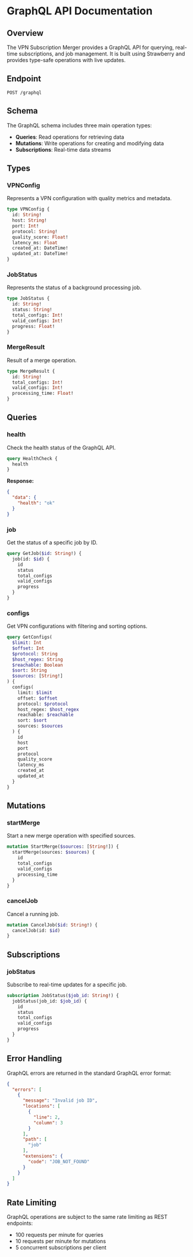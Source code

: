 # GraphQL API Documentation

## Overview

The VPN Subscription Merger provides a GraphQL API for querying, real-time subscriptions, and job management. It is built using Strawberry and provides type-safe operations with live updates.

## Endpoint

```
POST /graphql
```

## Schema

The GraphQL schema includes three main operation types:
- **Queries**: Read operations for retrieving data
- **Mutations**: Write operations for creating and modifying data
- **Subscriptions**: Real-time data streams

## Types

### VPNConfig

Represents a VPN configuration with quality metrics and metadata.

```graphql
type VPNConfig {
  id: String!
  host: String!
  port: Int!
  protocol: String!
  quality_score: Float!
  latency_ms: Float
  created_at: DateTime!
  updated_at: DateTime!
}
```

### JobStatus

Represents the status of a background processing job.

```graphql
type JobStatus {
  id: String!
  status: String!
  total_configs: Int!
  valid_configs: Int!
  progress: Float!
}
```

### MergeResult

Result of a merge operation.

```graphql
type MergeResult {
  id: String!
  total_configs: Int!
  valid_configs: Int!
  processing_time: Float!
}
```

## Queries

### health

Check the health status of the GraphQL API.

```graphql
query HealthCheck {
  health
}
```

**Response:**
```json
{
  "data": {
    "health": "ok"
  }
}
```

### job

Get the status of a specific job by ID.

```graphql
query GetJob($id: String!) {
  job(id: $id) {
    id
    status
    total_configs
    valid_configs
    progress
  }
}
```

### configs

Get VPN configurations with filtering and sorting options.

```graphql
query GetConfigs(
  $limit: Int
  $offset: Int
  $protocol: String
  $host_regex: String
  $reachable: Boolean
  $sort: String
  $sources: [String!]
) {
  configs(
    limit: $limit
    offset: $offset
    protocol: $protocol
    host_regex: $host_regex
    reachable: $reachable
    sort: $sort
    sources: $sources
  ) {
    id
    host
    port
    protocol
    quality_score
    latency_ms
    created_at
    updated_at
  }
}
```

## Mutations

### startMerge

Start a new merge operation with specified sources.

```graphql
mutation StartMerge($sources: [String!]) {
  startMerge(sources: $sources) {
    id
    total_configs
    valid_configs
    processing_time
  }
}
```

### cancelJob

Cancel a running job.

```graphql
mutation CancelJob($id: String!) {
  cancelJob(id: $id)
}
```

## Subscriptions

### jobStatus

Subscribe to real-time updates for a specific job.

```graphql
subscription JobStatus($job_id: String!) {
  jobStatus(job_id: $job_id) {
    id
    status
    total_configs
    valid_configs
    progress
  }
}
```

## Error Handling

GraphQL errors are returned in the standard GraphQL error format:

```json
{
  "errors": [
    {
      "message": "Invalid job ID",
      "locations": [
        {
          "line": 2,
          "column": 3
        }
      ],
      "path": [
        "job"
      ],
      "extensions": {
        "code": "JOB_NOT_FOUND"
      }
    }
  ]
}
```

## Rate Limiting

GraphQL operations are subject to the same rate limiting as REST endpoints:
- 100 requests per minute for queries
- 10 requests per minute for mutations
- 5 concurrent subscriptions per client
